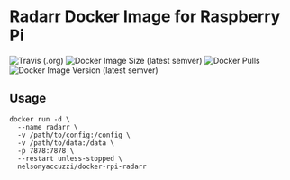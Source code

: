 # Radarr Docker Image for Raspberry Pi 
![Travis (.org)](https://img.shields.io/travis/nelsonyaccuzzi/docker-rpi-radarr?style=flat-square)
![Docker Image Size (latest semver)](https://img.shields.io/docker/image-size/nelsonyaccuzzi/docker-rpi-radarr?style=flat-square)
![Docker Pulls](https://img.shields.io/docker/pulls/nelsonyaccuzzi/docker-rpi-radarr?style=flat-square)
![Docker Image Version (latest semver)](https://img.shields.io/docker/v/nelsonyaccuzzi/docker-rpi-radarr?sort=semver&style=flat-square)

## Usage

```
docker run -d \
  --name radarr \
  -v /path/to/config:/config \
  -v /path/to/data:/data \
  -p 7878:7878 \
  --restart unless-stopped \
  nelsonyaccuzzi/docker-rpi-radarr
```
